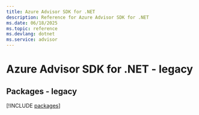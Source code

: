 ```yaml
---
title: Azure Advisor SDK for .NET
description: Reference for Azure Advisor SDK for .NET
ms.date: 06/18/2025
ms.topic: reference
ms.devlang: dotnet
ms.service: advisor
---
```

# Azure Advisor SDK for .NET - legacy
## Packages - legacy
[!INCLUDE [packages](advisor-index.md)]